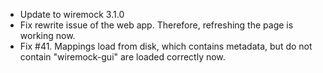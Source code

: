 - Update to wiremock 3.1.0
- Fix rewrite issue of the web app. Therefore, refreshing the page is working now.
- Fix #41. Mappings load from disk, which contains metadata, but do not contain "wiremock-gui" are loaded correctly now.


